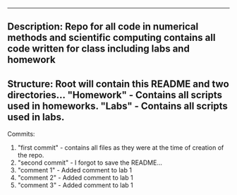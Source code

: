 ---------------------------------------------------------------
Description:
Repo for all code in numerical methods and scientific computing
contains all code written for class including labs and homework
---------------------------------------------------------------
Structure:
Root will contain this README and two directories...
"Homework" - Contains all scripts used in homeworks.
"Labs" - Contains all scripts used in labs.
---------------------------------------------------------------
Commits:
1. "first commit" - contains all files as they were at the
time of creation of the repo.
2. "second commit" - I forgot to save the README...
3. "comment 1" - Added comment to lab 1
3. "comment 2" - Added comment to lab 1
3. "comment 3" - Added comment to lab 1
